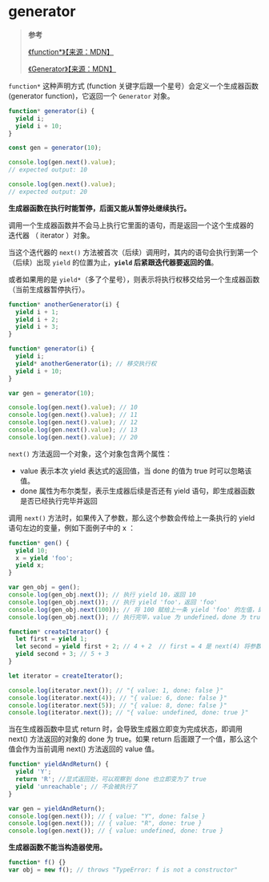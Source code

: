 <!--
 * @Author: yaohebin
 * @Date: 2022-06-15 08:55:45
 * @LastEditTime: 2022-07-09 14:48:41
 * @LastEditors: yaohebin
 * @Description: generator
-->

# generator

> **参考**
>
> [《function\*》【来源：MDN】](https://developer.mozilla.org/zh-CN/docs/Web/JavaScript/Reference/Statements/function*)
>
> [《Generator》【来源：MDN】](https://developer.mozilla.org/zh-CN/docs/Web/JavaScript/Reference/Global_Objects/Generator)

`function*` 这种声明方式 (function 关键字后跟一个星号）会定义一个生成器函数 (generator function)，它返回一个 `Generator` 对象。

```js
function* generator(i) {
  yield i;
  yield i + 10;
}

const gen = generator(10);

console.log(gen.next().value);
// expected output: 10

console.log(gen.next().value);
// expected output: 20
```

**生成器函数在执行时能暂停，后面又能从暂停处继续执行。**

调用一个生成器函数并不会马上执行它里面的语句，而是返回一个这个生成器的 迭代器 （ iterator ）对象。

当这个迭代器的 `next()` 方法被首次（后续）调用时，其内的语句会执行到第一个（后续）出现 `yield` 的位置为止，**`yield` 后紧跟迭代器要返回的值**。

或者如果用的是 `yield*`（多了个星号），则表示将执行权移交给另一个生成器函数（当前生成器暂停执行）。

```js
function* anotherGenerator(i) {
  yield i + 1;
  yield i + 2;
  yield i + 3;
}

function* generator(i) {
  yield i;
  yield* anotherGenerator(i); // 移交执行权
  yield i + 10;
}

var gen = generator(10);

console.log(gen.next().value); // 10
console.log(gen.next().value); // 11
console.log(gen.next().value); // 12
console.log(gen.next().value); // 13
console.log(gen.next().value); // 20
```

`next()` 方法返回一个对象，这个对象包含两个属性：

- value 表示本次 yield 表达式的返回值，当 done 的值为 true 时可以忽略该值。
- done 属性为布尔类型，表示生成器后续是否还有 yield 语句，即生成器函数是否已经执行完毕并返回

调用 `next()` 方法时，如果传入了参数，那么这个参数会传给上一条执行的 yield 语句左边的变量，例如下面例子中的 x ：

```js
function* gen() {
  yield 10;
  x = yield 'foo';
  yield x;
}

var gen_obj = gen();
console.log(gen_obj.next()); // 执行 yield 10，返回 10
console.log(gen_obj.next()); // 执行 yield 'foo'，返回 'foo'
console.log(gen_obj.next(100)); // 将 100 赋给上一条 yield 'foo' 的左值，即执行 x=100，返回 100
console.log(gen_obj.next()); // 执行完毕，value 为 undefined，done 为 true
```

```js
function* createIterator() {
  let first = yield 1;
  let second = yield first + 2; // 4 + 2  // first = 4 是 next(4) 将参数赋给上一条的
  yield second + 3; // 5 + 3
}

let iterator = createIterator();

console.log(iterator.next()); // "{ value: 1, done: false }"
console.log(iterator.next(4)); // "{ value: 6, done: false }"
console.log(iterator.next(5)); // "{ value: 8, done: false }"
console.log(iterator.next()); // "{ value: undefined, done: true }"
```

当在生成器函数中显式 return 时，会导致生成器立即变为完成状态，即调用 next() 方法返回的对象的 done 为 true。如果 return 后面跟了一个值，那么这个值会作为当前调用 next() 方法返回的 value 值。

```js
function* yieldAndReturn() {
  yield 'Y';
  return 'R'; //显式返回处，可以观察到 done 也立即变为了 true
  yield 'unreachable'; // 不会被执行了
}

var gen = yieldAndReturn();
console.log(gen.next()); // { value: "Y", done: false }
console.log(gen.next()); // { value: "R", done: true }
console.log(gen.next()); // { value: undefined, done: true }
```

**生成器函数不能当构造器使用。**

```js
function* f() {}
var obj = new f(); // throws "TypeError: f is not a constructor"
```
